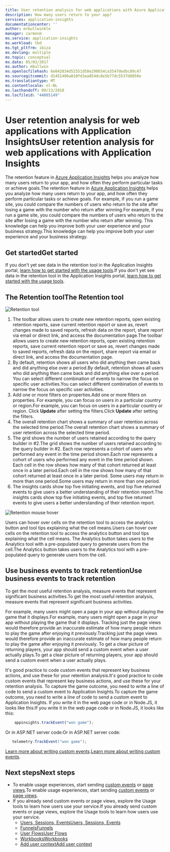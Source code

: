 ```yaml
---
title: User retention analysis for web applications with Azure Application Insights | Microsoft docs
description: How many users return to your app?
services: application-insights
documentationcenter: ''
author: mrbullwinkle
manager: carmonm
ms.service: application-insights
ms.workload: tbd
ms.tgt_pltfrm: ibiza
ms.devlang: multiple
ms.topic: conceptual
ms.date: 05/03/2017
ms.author: mbullwin
ms.openlocfilehash: 6e042034d52551d58e290b54ca3547dedbc89c47
ms.sourcegitcommit: d1451406a010fd3aa854dc8e5b77dc5537d8050e
ms.translationtype: MT
ms.contentlocale: nl-NL
ms.lasthandoff: 09/13/2018
ms.locfileid: "44865149"
---
```

# <a name="user-retention-analysis-for-web-applications-with-application-insights"></a><span data-ttu-id="c0828-103">User retention analysis for web applications with Application Insights</span><span class="sxs-lookup"><span data-stu-id="c0828-103">User retention analysis for web applications with Application Insights</span></span>

<span data-ttu-id="c0828-104">The retention feature in [Azure Application Insights](app-insights-overview.md) helps you analyze how many users return to your app, and how often they perform particular tasks or achieve goals.</span><span class="sxs-lookup"><span data-stu-id="c0828-104">The retention feature in [Azure Application Insights](app-insights-overview.md) helps you analyze how many users return to your app, and how often they perform particular tasks or achieve goals.</span></span> <span data-ttu-id="c0828-105">For example, if you run a game site, you could compare the numbers of users who return to the site after losing a game with the number who return after winning.</span><span class="sxs-lookup"><span data-stu-id="c0828-105">For example, if you run a game site, you could compare the numbers of users who return to the site after losing a game with the number who return after winning.</span></span> <span data-ttu-id="c0828-106">This knowledge can help you improve both your user experience and your business strategy.</span><span class="sxs-lookup"><span data-stu-id="c0828-106">This knowledge can help you improve both your user experience and your business strategy.</span></span>

## <a name="get-started"></a><span data-ttu-id="c0828-107">Get started</span><span class="sxs-lookup"><span data-stu-id="c0828-107">Get started</span></span>

<span data-ttu-id="c0828-108">If you don't yet see data in the retention tool in the Application Insights portal, [learn how to get started with the usage tools](app-insights-usage-overview.md).</span><span class="sxs-lookup"><span data-stu-id="c0828-108">If you don't yet see data in the retention tool in the Application Insights portal, [learn how to get started with the usage tools](app-insights-usage-overview.md).</span></span>

## <a name="the-retention-tool"></a><span data-ttu-id="c0828-109">The Retention tool</span><span class="sxs-lookup"><span data-stu-id="c0828-109">The Retention tool</span></span>

![Retention tool](./media/app-insights-usage-retention/retention.png)

1. <span data-ttu-id="c0828-111">The toolbar allows users to create new retention reports, open existing retention reports, save current retention report or save as, revert changes made to saved reports, refresh data on the report, share report via email or direct link, and access the documentation page.</span><span class="sxs-lookup"><span data-stu-id="c0828-111">The toolbar allows users to create new retention reports, open existing retention reports, save current retention report or save as, revert changes made to saved reports, refresh data on the report, share report via email or direct link, and access the documentation page.</span></span> 
2. <span data-ttu-id="c0828-112">By default, retention shows all users who did anything then came back and did anything else over a period.</span><span class="sxs-lookup"><span data-stu-id="c0828-112">By default, retention shows all users who did anything then came back and did anything else over a period.</span></span> <span data-ttu-id="c0828-113">You can select different combination of events to narrow the focus on specific user activities.</span><span class="sxs-lookup"><span data-stu-id="c0828-113">You can select different combination of events to narrow the focus on specific user activities.</span></span>
3. <span data-ttu-id="c0828-114">Add one or more filters on properties.</span><span class="sxs-lookup"><span data-stu-id="c0828-114">Add one or more filters on properties.</span></span> <span data-ttu-id="c0828-115">For example, you can focus on users in a particular country or region.</span><span class="sxs-lookup"><span data-stu-id="c0828-115">For example, you can focus on users in a particular country or region.</span></span> <span data-ttu-id="c0828-116">Click **Update** after setting the filters.</span><span class="sxs-lookup"><span data-stu-id="c0828-116">Click **Update** after setting the filters.</span></span> 
4. <span data-ttu-id="c0828-117">The overall retention chart shows a summary of user retention across the selected time period.</span><span class="sxs-lookup"><span data-stu-id="c0828-117">The overall retention chart shows a summary of user retention across the selected time period.</span></span> 
5. <span data-ttu-id="c0828-118">The grid shows the number of users retained according to the query builder in #2.</span><span class="sxs-lookup"><span data-stu-id="c0828-118">The grid shows the number of users retained according to the query builder in #2.</span></span> <span data-ttu-id="c0828-119">Each row represents a cohort of users who performed any event in the time period shown.</span><span class="sxs-lookup"><span data-stu-id="c0828-119">Each row represents a cohort of users who performed any event in the time period shown.</span></span> <span data-ttu-id="c0828-120">Each cell in the row shows how many of that cohort returned at least once in a later period.</span><span class="sxs-lookup"><span data-stu-id="c0828-120">Each cell in the row shows how many of that cohort returned at least once in a later period.</span></span> <span data-ttu-id="c0828-121">Some users may return in more than one period.</span><span class="sxs-lookup"><span data-stu-id="c0828-121">Some users may return in more than one period.</span></span> 
6. <span data-ttu-id="c0828-122">The insights cards show top five initiating events, and top five returned events to give users a better understanding of their retention report.</span><span class="sxs-lookup"><span data-stu-id="c0828-122">The insights cards show top five initiating events, and top five returned events to give users a better understanding of their retention report.</span></span> 

![Retention mouse hover](./media/app-insights-usage-retention/hover.png)

<span data-ttu-id="c0828-124">Users can hover over cells on the retention tool to access the analytics button and tool tips explaining what the cell means.</span><span class="sxs-lookup"><span data-stu-id="c0828-124">Users can hover over cells on the retention tool to access the analytics button and tool tips explaining what the cell means.</span></span> <span data-ttu-id="c0828-125">The Analytics button takes users to the Analytics tool with a pre-populated query to generate users from the cell.</span><span class="sxs-lookup"><span data-stu-id="c0828-125">The Analytics button takes users to the Analytics tool with a pre-populated query to generate users from the cell.</span></span> 

## <a name="use-business-events-to-track-retention"></a><span data-ttu-id="c0828-126">Use business events to track retention</span><span class="sxs-lookup"><span data-stu-id="c0828-126">Use business events to track retention</span></span>

<span data-ttu-id="c0828-127">To get the most useful retention analysis, measure events that represent significant business activities.</span><span class="sxs-lookup"><span data-stu-id="c0828-127">To get the most useful retention analysis, measure events that represent significant business activities.</span></span> 

<span data-ttu-id="c0828-128">For example, many users might open a page in your app without playing the game that it displays.</span><span class="sxs-lookup"><span data-stu-id="c0828-128">For example, many users might open a page in your app without playing the game that it displays.</span></span> <span data-ttu-id="c0828-129">Tracking just the page views would therefore provide an inaccurate estimate of how many people return to play the game after enjoying it previously.</span><span class="sxs-lookup"><span data-stu-id="c0828-129">Tracking just the page views would therefore provide an inaccurate estimate of how many people return to play the game after enjoying it previously.</span></span> <span data-ttu-id="c0828-130">To get a clear picture of returning players, your app should send a custom event when a user actually plays.</span><span class="sxs-lookup"><span data-stu-id="c0828-130">To get a clear picture of returning players, your app should send a custom event when a user actually plays.</span></span>  

<span data-ttu-id="c0828-131">It's good practice to code custom events that represent key business actions, and use these for your retention analysis.</span><span class="sxs-lookup"><span data-stu-id="c0828-131">It's good practice to code custom events that represent key business actions, and use these for your retention analysis.</span></span> <span data-ttu-id="c0828-132">To capture the game outcome, you need to write a line of code to send a custom event to Application Insights.</span><span class="sxs-lookup"><span data-stu-id="c0828-132">To capture the game outcome, you need to write a line of code to send a custom event to Application Insights.</span></span> <span data-ttu-id="c0828-133">If you write it in the web page code or in Node.JS, it looks like this:</span><span class="sxs-lookup"><span data-stu-id="c0828-133">If you write it in the web page code or in Node.JS, it looks like this:</span></span>

```JavaScript
    appinsights.trackEvent("won game");
```

<span data-ttu-id="c0828-134">Or in ASP.NET server code:</span><span class="sxs-lookup"><span data-stu-id="c0828-134">Or in ASP.NET server code:</span></span>

```csharp
   telemetry.TrackEvent("won game");
```

<span data-ttu-id="c0828-135">[Learn more about writing custom events](app-insights-api-custom-events-metrics.md#trackevent).</span><span class="sxs-lookup"><span data-stu-id="c0828-135">[Learn more about writing custom events](app-insights-api-custom-events-metrics.md#trackevent).</span></span>


## <a name="next-steps"></a><span data-ttu-id="c0828-136">Next steps</span><span class="sxs-lookup"><span data-stu-id="c0828-136">Next steps</span></span>
- <span data-ttu-id="c0828-137">To enable usage experiences, start sending [custom events](https://docs.microsoft.com/azure/application-insights/app-insights-api-custom-events-metrics#trackevent) or [page views](https://docs.microsoft.com/azure/application-insights/app-insights-api-custom-events-metrics#page-views).</span><span class="sxs-lookup"><span data-stu-id="c0828-137">To enable usage experiences, start sending [custom events](https://docs.microsoft.com/azure/application-insights/app-insights-api-custom-events-metrics#trackevent) or [page views](https://docs.microsoft.com/azure/application-insights/app-insights-api-custom-events-metrics#page-views).</span></span>
- <span data-ttu-id="c0828-138">If you already send custom events or page views, explore the Usage tools to learn how users use your service.</span><span class="sxs-lookup"><span data-stu-id="c0828-138">If you already send custom events or page views, explore the Usage tools to learn how users use your service.</span></span>
    - [<span data-ttu-id="c0828-139">Users, Sessions, Events</span><span class="sxs-lookup"><span data-stu-id="c0828-139">Users, Sessions, Events</span></span>](app-insights-usage-segmentation.md)
    - [<span data-ttu-id="c0828-140">Funnels</span><span class="sxs-lookup"><span data-stu-id="c0828-140">Funnels</span></span>](usage-funnels.md)
    - [<span data-ttu-id="c0828-141">User Flows</span><span class="sxs-lookup"><span data-stu-id="c0828-141">User Flows</span></span>](app-insights-usage-flows.md)
    - [<span data-ttu-id="c0828-142">Workbooks</span><span class="sxs-lookup"><span data-stu-id="c0828-142">Workbooks</span></span>](app-insights-usage-workbooks.md)
    - [<span data-ttu-id="c0828-143">Add user context</span><span class="sxs-lookup"><span data-stu-id="c0828-143">Add user context</span></span>](app-insights-usage-send-user-context.md)


